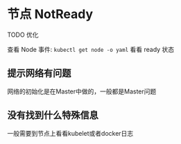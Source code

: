 # 节点 NotReady

TODO 优化

查看 Node 事件: `kubectl get node -o yaml` 看看 ready 状态

## 提示网络有问题

网络的初始化是在Master中做的，一般都是Master问题

## 没有找到什么特殊信息

一般需要到节点上看看kubelet或者docker日志

